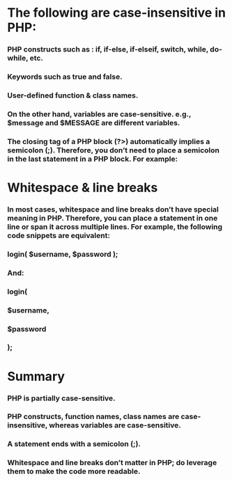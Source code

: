 # The following are case-insensitive in PHP:

### PHP constructs such as : if, if-else, if-elseif, switch, while, do-while, etc.
### Keywords such as true and false.
### User-defined function & class names.

### On the other hand, variables are case-sensitive. e.g., $message and $MESSAGE are different variables.

### The closing tag of a PHP block (?>) automatically implies a semicolon (;). Therefore, you don’t need to place a semicolon in the last statement in a PHP block. For example:
### <?php echo $name ?>




# Whitespace & line breaks
### In most cases, whitespace and line breaks don’t have special meaning in PHP. Therefore, you can place a statement in one line or span it across multiple lines. For example, the following code snippets are equivalent: 
### login( $username, $password );

### And:

### login( 
  ### $username,
  ### $password
  ### );

# Summary
### PHP is partially case-sensitive.
### PHP constructs, function names, class names are case-insensitive, whereas variables are case-sensitive.
### A statement ends with a semicolon (;).
### Whitespace and line breaks don’t matter in PHP; do leverage them to make the code more readable.

